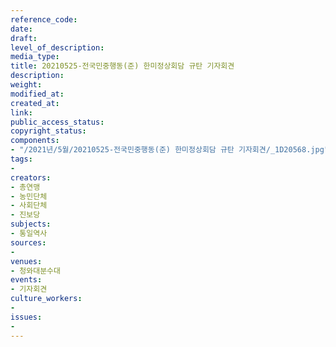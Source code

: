 ```yaml
---
reference_code: 
date: 
draft: 
level_of_description: 
media_type: 
title: 20210525-전국민중행동(준) 한미정상회담 규탄 기자회견
description: 
weight: 
modified_at: 
created_at: 
link: 
public_access_status: 
copyright_status: 
components:
- "/2021년/5월/20210525-전국민중행동(준) 한미정상회담 규탄 기자회견/_1D20568.jpg"
tags:
- 
creators:
- 총연맹
- 농민단체
- 사회단체
- 진보당
subjects:
- 통일역사
sources:
- 
venues:
- 청와대분수대
events:
- 기자회견
culture_workers:
- 
issues:
- 
---
```

